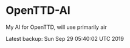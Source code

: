 # OpenTTD-AI
My AI for OpenTTD, will use primarily air

Latest backup: Sun Sep 29 05:40:02 UTC 2019
